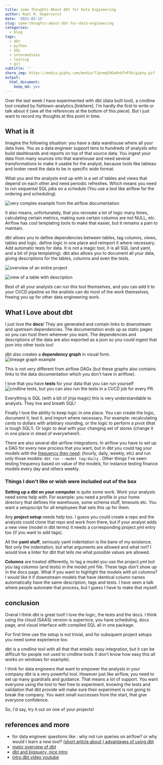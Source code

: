 ```yaml
---
title: some Thoughts About Dbt for Data Engineering
author: Roel M. Hogervorst
date: '2021-03-15'
slug: some-thoughts-about-dbt-for-data-engineering
categories:
  - blog
tags:
  - dbt
  - python
  - SQL
  - intermediate
  - testing
  - git
subtitle: ''
share_img: https://media.giphy.com/media/7Jpnmq5OGeOnb7nP3b/giphy.gif
output:
  html_document:
    keep_md: yes
---
```



Over the last week I have experimented with dbt (data built tool), a cmdline tool
created by fishtown-analytics.[linkhere]. I'm hardly the first to write or talk about it (see 
all the references at the bottom of this piece). But I just want to record my
thoughts at this point in time. 

## What is it
Imagine the following situation: you have a data warehouse where all your data
lives. You as a data engineer support tens to hundreds of analysts who build 
dashboards and reports on top of that source data. You ingest your data
from many sources into that warehouse and need several transformations to 
make it usable for the analyst, because tools like tableau and looker need the 
data to be in specific wide format.

What you and the analysts end up with is a set of tables and views that depend on 
each other and need periodic refreshes. Which means you need to run sequental 
SQL jobs on a schedule (You use a tool like airflow for the ordering and 
scheduling). 

![very complex example from the airflow documentation](airflow_complex_example.png)

It also means, unfortunately, that you recreate a lot of logic many times,
calculating certain metrics, making sure certain columns are not NULL, etc.
Airflow has cool templating tools to make that easier, but it remains a 
pain to maintain.

dbt allows you to define dependencies between tables, tag columns, views, tables
and logic. define logic in one place and reimport it where necessary. Add
automatic tests for data.  It is not a magic tool, it is all SQL (and yaml, and 
a bit of jinja templating). dbt also allows you to document all your data, 
giving descriptions for the tables, columns and even the tests.

![overview of an entire project](overview_project.png)

![view of a table with description](table_view.png)

Best of all
your analysts can run this tool themselves, and you can add it to your CI/CD
pipeline so the analists can do most of the work themselves, freeing you up for
other data engineering work.


## What I Love about dbt
I just love the **docs**! They are generated and contain links
to downstream and upstream dependencies. The documentation ends up as static
pages so you can host them wherever you want. The dependencies and descriptions
of the data are also exported as a json so you could ingest that json into 
other tools too!

dbt also creates a **dependency graph** in visual form. 
![lineage graph example](lineage_graph.png) 

This is not very different from
airflow DAGs (but these graphs also contains links to the data documentation 
which you don't have in airlflow).

I love that you have **tests** for your data that you can run yourself
![cmdline tests](cmdline_tests.png), but you can also run the tests in a 
CI/CD job for every PR.

Everything is SQL (with a bit of jinja magic) this is very understandable to 
analysts. They live and breath SQL! 

Finally I love the ability to keep logic in one place. You can create the logic,
document it, test it, and import where necessary. For example: recalculating cents
to dollars with arbitrary rounding, or the logic to perform a pivot (that is
tough SQL!). Or logic to deal with your changing set of stores (change it in
one place in stead of everywhere!).

There are also several dbt-airflow integrations. In airflow you have to set up
a DAG for every new process that you want, but in dbt you could tag your models
with the [frequency they need](https://docs.getdbt.com/reference/resource-configs/tags/#use-tags-to-run-parts-of-your-project): (hourly, daily, weekly, etc) and run only those 
models: `dbt run --model tag:daily` . Other things I've seen: testing frequency
based on value of the models, for instance testing finance models every day and
others weekly.

### Things I don't like or wish were included out of the box
**Setting up a dbt on your computer** is quite some work. Work your analysts need some help 
with. For example: you need a profile in your home directory that defines 
the warehouse, some schema stuff, timeouts etc. You want a setupscript for all 
employees that sets this up for them. 

Any **project setup** needs help too. I guess you could create a repo and 
the analysts could clone that repo and work from there, but if your analyst
adds a new view (model in dbt terms) it needs a corresponding project.yml entry
too (if you want to add tags). 

All the **yaml stuff**, seriously yaml indentation is the bane of my existence.
Not only the indentation, but what arguments are allowed and what not?
I would love a linter for dbt that tells me what possible values are allowed. 

**Columns** are treated differently, to tag a model you use the project.yml 
but you tag columns (and tests) in the model.yml file. These tags don't show
up in the docs page. What if you want to highlight the models with pii columns?
I would like it if downstream models that have identical column names automatically
have the same description, tags and tests. I have seen a talk where people 
automate that process, but I guess I have to make that myself.

## conclusion
Overal I think dbt is great tool! I love the logic, the tests and the docs. 
I think using the cloud (SAAS) version is supernice, you have scheduling, 
docs page, and visual interface with compiled SQL all in one package.


For first time use the setup is not trivial, and for subsquent project setups
you need some experience too. 


dbt is a cmdline tool with all that that entails: easy integration, but it can be
difficult for people not used to cmdline tools (I don't know how easy this all
works on windows for example).

I think for data engineers that want to empower the analysts in your company dbt
is a very powerful tool. 
However just like airflow, you need to set up many guardrails and guidance. 
That means a lot of support. You want everyone using the tool to feel free
to experiment, knowing the tests and validation that dbt provide will make
sure their experiment is not going to break the company. You want small
successes from the start, that give everyone confidence. 

So, I'd say, try it out on one of your projects!


## references and more
- for data engineer questions like : why not run queries on airflow? or why would I learn a new tool? [(short article  about ) advantages of using dbt](https://www.startdataengineering.com/post/advantages-of-using-dbt-data-build-tool/)
- [major overview of dbt](https://www.getdbt.com/product/)
- [dbt and bigquery, nice intro](https://towardsdatascience.com/get-started-with-bigquery-and-dbt-the-easy-way-36b9d9735e35)
- [intro dbt video youtube](https://www.youtube.com/watch?v=M8oi7nSaWps)
